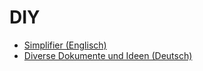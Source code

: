 # DIY

- [Simplifier (Englisch)](https://simplifier.neocities.org/index.html)
- [Diverse Dokumente und Ideen (Deutsch)](https://portal.mozz.us/gemini/schmittstefan.de/de/allzeitbereit/)